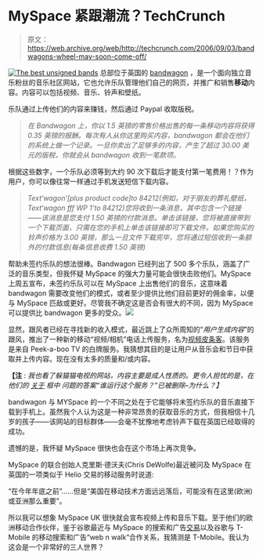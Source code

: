 # MySpace 紧跟潮流？TechCrunch

> 原文：<https://web.archive.org/web/http://techcrunch.com/2006/09/03/bandwagons-wheel-may-soon-come-off/>

[![The best unsigned bands](img/6b2dc8d6eddd8034ffa510b2181a0292.png)](https://web.archive.org/web/20160420160852/http://bandwagon.co.uk/user/ssethi "see the ssethi page at bandwagon") 总部位于英国的 [bandwagon](https://web.archive.org/web/20160420160852/http://www.bandwagon.co.uk/) ，是一个面向独立音乐粉丝的音乐社区网站，它也允许乐队管理他们自己的网页，并推广和销售**移动**内容。内容可以包括视频、音乐、铃声和壁纸。

乐队通过上传他们的内容来赚钱，然后通过 Paypal 收取版税。

> *在 Bandwagon 上，你以 1.5 英镑的零售价格出售的每一条移动内容将获得 0.35 英镑的报酬。每次有人从你这里购买内容，bandwagon 都会在他们的系统上做一个记录。一旦你卖出了足够多的内容，产生了超过 30.00 美元的版税，你就会从 bandwagon 收到一笔款项。*

根据这些数字，一个乐队必须等到大约 90 次下载后才能支付第一笔费用！？作为用户，你可以像往常一样通过手机发送短信下载内容。

> *Text‘wagon’[plus product code]to 84212(例如，对于朋友的葬礼壁纸，Text‘wagon fff WP 1’to 84212)您将收到一条消息，其中包含一个链接——该消息是您支付 1.50 英镑的付款消息。单击该链接，您将被直接带到一个下载页面，只需在您的手机上单击该链接即可下载文件。如果您购买的铃声价格为 3.00 英镑，那么一旦文件下载完毕，您将通过短信收到一条额外的付款信息(每条信息收费 1.50 英镑)*

帮助未签约乐队的想法很棒。Bandwagon 已经列出了 500 多个乐队，涵盖了广泛的音乐类型，但我怀疑 MySpace 的强大力量可能会很快击败他们。MySpace 上周五宣布，未签约乐队可以在 MySpace 上出售他们的音乐，这意味着 bandwagon 需要改变他们的模式，或者至少提供比他们目前更好的佣金率，以便与 MySpace 匹敌或更好。尽管我不确定这是否会有很大的不同，因为 MySpace 可以提供比 bandwagon 更多的受众。![](img/5b7edb89e5762f50d3648bea937fa2dd.png)

显然，跟风者已经在寻找新的收入模式，最近跳上了众所周知的“*用户生成内容*”的跟风，推出了一种新的移动“视频/相机”电话上传服务，名为[视频皮条客](https://web.archive.org/web/20160420160852/http://bandwagon.peekabootv.com/index.aspx?cid=-1&home=true&authtoken=yy057nc350t491cw42k0)。该服务是来自 Peek-a-boo TV 的白牌服务。我猜想其目的是让用户从音乐会和节日中获取并上传内容。现在没有太多的质量和/或内容。

**【注** : *我也看了躲猫猫电视的网站，内容主要是成人性质的。更令人担忧的是，在他们的* [*关于*](https://web.archive.org/web/20160420160852/http://www.peekabootv.com/about.aspx?aid=2#q17) *框中* *问题的答案“谁运行这个服务？”已被删除–为什么？】*

bandwagon 与 MYSpace 的一个不同之处在于它能够将未签约乐队的音乐直接下载到手机上。虽然我个人认为这是一种非常昂贵的获取音乐的方式，但我相信十几岁的孩子——该网站的目标群体——会毫不犹豫地考虑铃声下载在英国已经取得的成功。

遗憾的是，我怀疑 MySpace 很快也会在这个市场上再次竞争。

MySpace 的联合创始人克里斯·德沃夫(Chris DeWolfe)最近被问及 MySpace 在英国的一项类似于 Helio 交易的移动服务时说道:

“在今年年底之前”……但是“美国在移动技术方面远远落后，可能没有在这里(欧洲)或亚洲那么重要”。

所以我可以想象 MySpace UK 很快就会宣布视频上传和音乐下载。至于他们的欧洲移动合作伙伴，鉴于谷歌最近与 MySpace 的搜索和广告[交易](https://web.archive.org/web/20160420160852/http://www.techcrunch.com/2006/08/07/google-pegged-to-search-myspace/)以及谷歌与 T-Mobile 的移动搜索和广告“web n walk”合作关系，我猜测是 T-Mobile。我认为这会是一个非常好的三人世界？